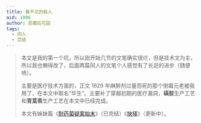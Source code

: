 ```yaml
---
title: 看不见的敌人
aid: 1006
author: 恶魔后花园
tags:
  - 同人
  - 完结
---
```


> 本文是我的第一个坑，所以刚开始几节的文笔确实很烂，但是技术文为主，所以我也懒得改了，后面两篇同人的文笔个人感觉有了长足的进步（随便喷）。
>
> 主要是医疗技术方面的，正文 1629 年麻醉剂过量而死的那个倒霉元老被我用了，在本文中取名“毕生”。主要补了穿越初期的医疗漏洞，**磺胺**生产工艺和**青蒿素**生产工艺在本文中已经完成。
>
> 本文有姊妹篇《[耐药菌疑案始末](/1007/)》（已完结）《[抉择](https://www.lgqm.top/thread-1247-1-1.html)》（更新中）。
